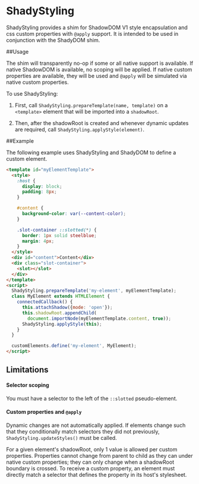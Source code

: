 ShadyStyling
============

ShadyStyling provides a shim for ShadowDOM V1 style encapsulation and
css custom properties with `@apply` support. It is intended to be used in
conjunction with the ShadyDOM shim.

##Usage

The shim will transparently no-op if some or all native support is available.
If native ShadowDOM is available, no scoping will be applied. If native custom
properties are available, they will be used and `@apply` will be simulated
via native custom properties.

To use ShadyStyling:

 1. First, call `ShadyStyling.prepareTemplate(name, template)` on a
 `<template>` element that will be imported into a `shadowRoot`.

 2. Then, after the shadowRoot is created and whenever dynamic
 updates are required, call `ShadyStyling.applyStyle(element)`.

##Example

The following example uses ShadyStyling and ShadyDOM to define a custom element.

```html
<template id="myElementTemplate">
  <style>
    :host {
      display: block;
      padding: 8px;
    }

    #content {
      background-color: var(--content-color);
    }

    .slot-container ::slotted(*) {
      border: 1px solid steelblue;
      margin: 4px;
    }
  </style>
  <div id="content">Content</div>
  <div class="slot-container">
    <slot></slot>
  </div>
</template>
<script>
  ShadyStyling.prepareTemplate('my-element', myElementTemplate);
  class MyElement extends HTMLElement {
    connectedCallback() {
      this.attachShadow({mode: 'open'});
      this.shadowRoot.appendChild(
        document.importNode(myElementTemplate.content, true));
      ShadyStyling.applyStyle(this);
    }
  }

  customElements.define('my-element', MyElement);
</script>

```

## Limitations

#### Selector scoping

 You must have a selector to the left of the `::slotted`
 pseudo-element.

#### Custom properties and `@apply`

 Dynamic changes are not automatically applied. If elements change such that they
 conditionally match selectors they did not previously, `ShadyStyling.updateStyles()`
 must be called.

 For a given element's shadowRoot, only 1 value is allowed
 per custom properties. Properties cannot change from parent to child as
 they can under native custom properties; they can only change when a shadowRoot
 boundary is crossed. To receive a custom property, an element must directly match
 a selector that defines the property in its host's stylesheet.
